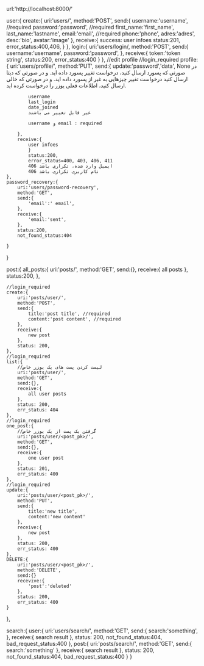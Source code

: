 url:'http://localhost:8000/'




user:{
    create:{
        uri:'users/',
        method:'POST',
        send:{
            username:'username',  //required
            password:'password',    //required
            first_name:'first_name',
            last_name:'lastname',
            email:'email',  //required
            phone:'phone',
            adres:'adres',
            desc:'bio',
            avatar:'image'
        },
        receive:{
            success: user infoes
            status:201,
            error_status:400,406,
        }
    },
    login:{
        uri:'users/login/,
        method:'POST',
        send:{
            username:'username',
            password:'password',
        },
        receive:{
            token:'token string',
            status:200,
            error_status:400
        }
    },
    //edit profile
    //login_required
    profile:{
        uri:'users/profile/',
        method:'PUT',
        send:{
            update:'password','data', None
            در صورتی که پسورد ارسال کنید، درخواست تغییر پسورد داده اید. و در صورتی که دیتا ارسال
            کنید درخواست تغییر چیزهایی به غیر از پسورد داده اید. 
            و در صورتی که خالی ارسال کنید، اطلاعات فعلی یوزر را درخواست کرده اید.

            username 
            last_login
            date_joined
            غیر قابل تغییر می باشند

            username و email : required

        },
        receive:{
            user infoes
            }
            status:200,
            error_status=400, 403, 406, 411
            ایمیل وارد شده، تکراری باشد 406
            نام کاربری تکراری باشد 406
    },
    password_recovery:{
        uri:'users/password-recovery',
        method:'GET',
        send:{
            'email':' email',
        },
        receive:{
            'email:'sent',
        },
        status:200,
        not_found_status:404

    }
}


post:{
    all_posts:{
        uri:'posts/',
        method:'GET',
        send:{},
        receive:{
            all posts 
        },
        status:200,
    },

    //login_required
    create:{
        uri:'posts/user/',
        method:'POST',
        send:{
            title:'post title', //required
            content:'post content', //required
        },
        receive:{
            new post
        },
        status: 200,
    },
    //login_required
    list:{
        //لیست کردن پست های یک یوزر خاص
        uri:'posts/user/',
        method:'GET',
        send:{},
        receive:{
            all user posts
        },
        status: 200,
        err_status: 404
    },
    //login_required
    one_post:{
        //گرفتن یک پست از یک یوزر خاص
        uri:'posts/user/<post_pk>/',
        method:'GET',
        send:{},
        receive:{
            one user post
        },
        status: 201,
        err_status: 400
    },
    //login_required
    update:{
        uri:'posts/user/<post_pk>/',
        method:'PUT',
        send:{
            title:'new title',
            content:'new content'
        },
        receive:{
            new post
        },
        status: 200,
        err_status: 400
    },
    DELETE:{
        uri:'posts/user/<post_pk>/',
        method:'DELETE',
        send:{}
        recevive:{
            'post':'deleted'
        },
        status: 200,
        err_status: 400
    }
},


search:{
    user:{
        uri:'users/search/',
        method:'GET',
        send:{
            search:'something',
        },
        receive:{
            search result
        },
        status: 200,
        not_found_status:404,
        bad_request_status:400
    },
    post:{
        uri:'posts/search/',
        method:'GET',
        send:{
            search:'something'
        },
        receive:{
            search result
        },
        status: 200,
        not_found_status:404,
        bad_request_status:400
    }
}